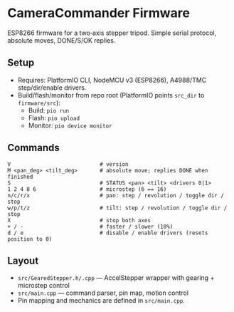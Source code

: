 # CameraCommander Firmware

ESP8266 firmware for a two‑axis stepper tripod. Simple serial protocol, absolute moves, DONE/S/OK replies.

## Setup

- Requires: PlatformIO CLI, NodeMCU v3 (ESP8266), A4988/TMC step/dir/enable drivers.
- Build/flash/monitor from repo root (PlatformIO points `src_dir` to `firmware/src`):
  - Build: `pio run`
  - Flash: `pio upload`
  - Monitor: `pio device monitor`

## Commands

```
V                            # version
M <pan_deg> <tilt_deg>       # absolute move; replies DONE when finished
S                            # STATUS <pan> <tilt> <drivers 0|1>
1 2 4 8 6                    # microstep (6 == 16)
n/c/r/x                      # pan: step / revolution / toggle dir / stop
w/p/t/z                      # tilt: step / revolution / toggle dir / stop
X                            # stop both axes
+ / -                        # faster / slower (10%)
d / e                        # disable / enable drivers (resets position to 0)
```

## Layout

- `src/GearedStepper.h/.cpp` — AccelStepper wrapper with gearing + microstep control
- `src/main.cpp` — command parser, pin map, motion control
- Pin mapping and mechanics are defined in `src/main.cpp`.

